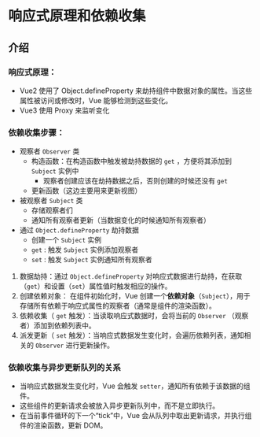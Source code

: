 # 响应式原理和依赖收集

## 介绍

### 响应式原理：

-   Vue2 使用了 Object.defineProperty 来劫持组件中数据对象的属性。当这些属性被访问或修改时，Vue 能够检测到这些变化。
-   Vue3 使用 Proxy 来监听变化

### 依赖收集步骤：

-   观察者 `Observer` 类
    -   构造函数：在构造函数中触发被劫持数据的 `get` ，方便将其添加到 `Subject` 实例中
        -   观察者创建应该在劫持数据之后，否则创建的时候还没有 `get`
    -   更新函数（这边主要用来更新视图）
-   被观察者 `Subject` 类
    -   存储观察者们
    -   通知所有观察者更新（当数据变化的时候通知所有观察者）
-   通过 `Object.defineProperty` 劫持数据
    -   创建一个 `Subject` 实例
    -   `get` : 触发 `Subject` 实例添加观察者
    -   `set` : 触发 `Subject` 实例通知所有观察者

1. 数据劫持：通过 `Object.defineProperty` 对响应式数据进行劫持，在获取（`get`）和设置（`set`）属性值时触发相应的操作。
2. 创建依赖对象： 在组件初始化时，Vue 创建一个**依赖对象**（`Subject`），用于存储所有依赖于响应式属性的观察者（通常是组件的渲染函数）。
3. 依赖收集（ `get` 触发）：当读取响应式数据时，会将当前的 `Observer` （观察者）添加到依赖列表中。
4. 派发更新（ `set` 触发）：当响应式数据发生变化时，会遍历依赖列表，通知相关的 `Observer` 进行更新操作。

### 依赖收集与异步更新队列的关系

-   当响应式数据发生变化时，Vue 会触发 `setter`，通知所有依赖于该数据的组件。
-   这些组件的更新请求会被放入异步更新队列中，而不是立即执行。
-   在当前事件循环的下一个“tick”中，Vue 会从队列中取出更新请求，并执行组件的渲染函数，更新 DOM。
